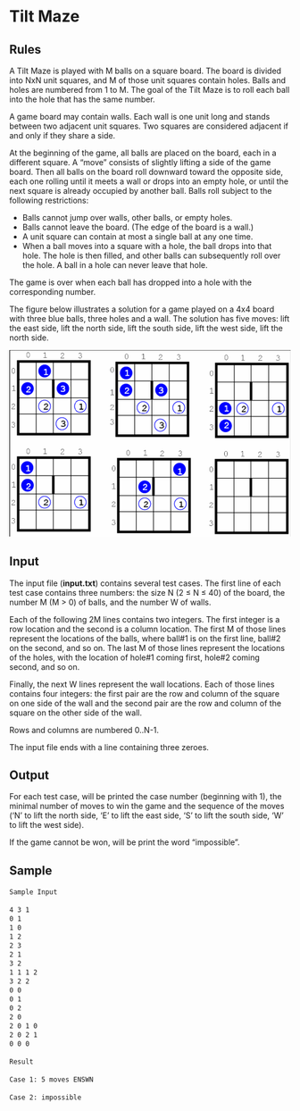 # Tilt Maze
## Rules

A Tilt Maze is played with M balls on a square board. The board is divided into NxN unit squares, and M of those unit squares contain holes. Balls and holes are numbered from 1 to M. The goal of the Tilt Maze is to roll each ball into the hole that has the same number. 

A game board may contain walls. Each wall is one unit long and stands between two adjacent unit squares. Two squares are considered adjacent if and only if they share a side. 

At the beginning of the game, all balls are placed on the board, each in a different square. A “move” consists of slightly lifting a side of the game board. Then all balls on the board roll downward toward the opposite side, each one rolling until it meets a wall or drops into an empty hole, or until the next square is already occupied by another ball. Balls roll subject to the following restrictions:

- Balls cannot jump over walls, other balls, or empty holes.
- Balls cannot leave the board. (The edge of the board is a wall.)
- A unit square can contain at most a single ball at any one time.
- When a ball moves into a square with a hole, the ball drops into that hole. The hole is then filled, and other balls can subsequently roll over the hole. A ball in a hole can never leave that hole. 

The game is over when each ball has dropped into a hole with the corresponding number. 

The figure below illustrates a solution for a game played on a 4x4 board with three blue balls, three holes and a wall. The solution has five moves: lift the east side, lift the north side, lift the south side, lift the west side, lift the north side.

![Ball Game](https://github.com/prbllm/Ball-Game/raw/master/data/sample.png)

## Input 
The input file (**input.txt**) contains several test cases. The first line of each test case contains three numbers: the size N (2 ≤ N ≤ 40) of the board, the number M (M > 0) of balls, and the number W of walls.  

Each of the following 2M lines contains two integers. The first integer is a row location and the second is a column location. The first M of those lines represent the locations of the balls, where ball#1 is on the first line, ball#2 on the second, and so on. The last M of those lines represent the locations of the holes, with the location of hole#1 coming first, hole#2 coming second, and so on.  

Finally, the next W lines represent the wall locations. Each of those lines contains four integers: the first pair are the row and column of the square on one side of the wall and the second pair are the row and column of the square on the other side of the wall.  

Rows and columns are numbered 0..N-1. 

The input file ends with a line containing three zeroes. 

## Output
For each test case, will be printed the case number (beginning with 1), the minimal number of moves to win the game and the sequence of the moves (‘N’ to lift the north side, ‘E’ to lift the east side, ‘S’ to lift the south side, ‘W’ to lift the west side).  

If the game cannot be won, will be print the word “impossible”.

## Sample
```
Sample Input

4 3 1
0 1
1 0
1 2
2 3
2 1
3 2
1 1 1 2
3 2 2
0 0
0 1
0 2
2 0
2 0 1 0
2 0 2 1
0 0 0

Result

Case 1: 5 moves ENSWN

Case 2: impossible
```
